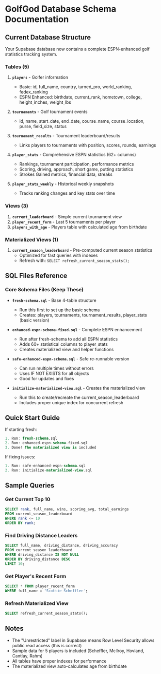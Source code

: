 # GolfGod Database Schema Documentation

## Current Database Structure

Your Supabase database now contains a complete ESPN-enhanced golf statistics tracking system.

### Tables (5)

1. **`players`** - Golfer information
   - Basic: id, full_name, country, turned_pro, world_ranking, fedex_ranking
   - ESPN Enhanced: birthdate, current_rank, hometown, college, height_inches, weight_lbs

2. **`tournaments`** - Golf tournament events
   - id, name, start_date, end_date, course_name, course_location, purse, field_size, status

3. **`tournament_results`** - Tournament leaderboard/results
   - Links players to tournaments with position, scores, rounds, earnings

4. **`player_stats`** - Comprehensive ESPN statistics (62+ columns)
   - Rankings, tournament participation, performance metrics
   - Scoring, driving, approach, short game, putting statistics
   - Strokes Gained metrics, financial data, streaks

5. **`player_stats_weekly`** - Historical weekly snapshots
   - Tracks ranking changes and key stats over time

### Views (3)

1. **`current_leaderboard`** - Simple current tournament view
2. **`player_recent_form`** - Last 5 tournaments per player
3. **`players_with_age`** - Players table with calculated age from birthdate

### Materialized Views (1)

1. **`current_season_leaderboard`** - Pre-computed current season statistics
   - Optimized for fast queries with indexes
   - Refresh with: `SELECT refresh_current_season_stats();`

## SQL Files Reference

### Core Schema Files (Keep These)

- **`fresh-schema.sql`** - Base 4-table structure
  - Run this first to set up the basic schema
  - Creates: players, tournaments, tournament_results, player_stats (basic version)

- **`enhanced-espn-schema-fixed.sql`** - Complete ESPN enhancement
  - Run after fresh-schema to add all ESPN statistics
  - Adds 60+ statistical columns to player_stats
  - Creates materialized view and helper functions

- **`safe-enhanced-espn-schema.sql`** - Safe re-runnable version
  - Can run multiple times without errors
  - Uses IF NOT EXISTS for all objects
  - Good for updates and fixes

- **`initialize-materialized-view.sql`** - Creates the materialized view
  - Run this to create/recreate the current_season_leaderboard
  - Includes proper unique index for concurrent refresh

## Quick Start Guide

If starting fresh:
```sql
1. Run: fresh-schema.sql
2. Run: enhanced-espn-schema-fixed.sql
3. Done! The materialized view is included
```

If fixing issues:
```sql
1. Run: safe-enhanced-espn-schema.sql
2. Run: initialize-materialized-view.sql
```

## Sample Queries

### Get Current Top 10
```sql
SELECT rank, full_name, wins, scoring_avg, total_earnings
FROM current_season_leaderboard
WHERE rank <= 10
ORDER BY rank;
```

### Find Driving Distance Leaders
```sql
SELECT full_name, driving_distance, driving_accuracy
FROM current_season_leaderboard
WHERE driving_distance IS NOT NULL
ORDER BY driving_distance DESC
LIMIT 10;
```

### Get Player's Recent Form
```sql
SELECT * FROM player_recent_form
WHERE full_name = 'Scottie Scheffler';
```

### Refresh Materialized View
```sql
SELECT refresh_current_season_stats();
```

## Notes

- The "Unrestricted" label in Supabase means Row Level Security allows public read access (this is correct)
- Sample data for 5 players is included (Scheffler, McIlroy, Hovland, Cantlay, Rahm)
- All tables have proper indexes for performance
- The materialized view auto-calculates age from birthdate